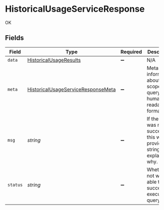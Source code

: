 # HistoricalUsageServiceResponse

OK


## Fields

| Field                                                                                           | Type                                                                                            | Required                                                                                        | Description                                                                                     |
| ----------------------------------------------------------------------------------------------- | ----------------------------------------------------------------------------------------------- | ----------------------------------------------------------------------------------------------- | ----------------------------------------------------------------------------------------------- |
| `data`                                                                                          | [HistoricalUsageResults](../../models/shared/historicalusageresults.md)                         | :heavy_minus_sign:                                                                              | N/A                                                                                             |
| `meta`                                                                                          | [HistoricalUsageServiceResponseMeta](../../models/shared/historicalusageserviceresponsemeta.md) | :heavy_minus_sign:                                                                              | Meta information about the scope of the query in a human readable format.                       |
| `msg`                                                                                           | *string*                                                                                        | :heavy_minus_sign:                                                                              | If the query was not successful, this will provide a string that explains why.                  |
| `status`                                                                                        | *string*                                                                                        | :heavy_minus_sign:                                                                              | Whether or not we were able to successfully execute the query.                                  |